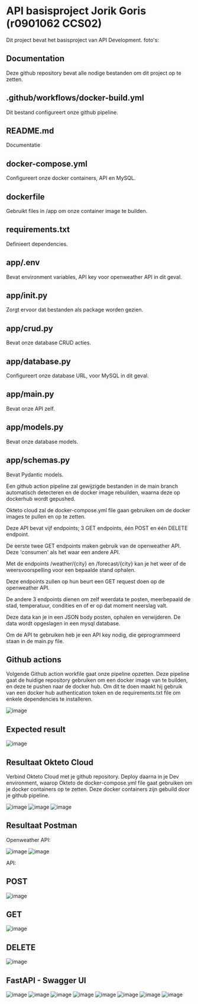 # API basisproject Jorik Goris (r0901062 CCS02)

Dit project bevat het basisproject van API Development.
foto's: 

## Documentation

Deze github repository bevat alle nodige bestanden om dit project op te zetten.

## .github/workflows/docker-build.yml
Dit bestand configureert onze github pipeline.

## README.md ##
Documentatie

## docker-compose.yml ##
Configureert onze docker containers, API en MySQL.

## dockerfile ##
Gebruikt files in /app om onze container image te builden.

## requirements.txt ##
Definieert dependencies.

## app/.env ##
Bevat environment variables, API key voor openweather API in dit geval.

## app/__init__.py ##
Zorgt ervoor dat bestanden als package worden gezien.

## app/crud.py ##
Bevat onze database CRUD acties.

## app/database.py ##
Configureert onze database URL, voor MySQL in dit geval.

## app/main.py ##
Bevat onze API zelf.

## app/models.py ##
Bevat onze database models.

## app/schemas.py  ##
Bevat Pydantic models.

Een github action pipeline zal gewijzigde bestanden in de main branch automatisch detecteren en de docker image rebuilden, waarna deze op dockerhub wordt gepushed.

Okteto cloud zal de docker-compose.yml file gaan gebruiken om de docker images te pullen en op te zetten.

Deze API bevat vijf endpoints; 3 GET endpoints, één POST en één DELETE endpoint. 

De eerste twee GET endpoints maken gebruik van de openweather API. Deze 'consumen' als het waar een andere API. 

Met de endpoints /weather/{city} en /forecast/{city} kan je het weer of de weersvoorspelling voor een bepaalde stand ophalen.

Deze endpoints zullen op hun beurt een GET request doen op de openweather API. 

De andere 3 endpoints dienen om zelf weerdata te posten, meerbepaald de stad, temperatuur, condities en of er op dat moment neerslag valt.

Deze data kan je in een JSON body posten, ophalen en verwijderen. De data wordt opgeslagen in een mysql database.

Om de API te gebruiken heb je een API key nodig, die geprogrammeerd staan in de main.py file.


## Github actions

Volgende Github action workfile gaat onze pipeline opzetten.
Deze pipeline gaat de huidige repository gebruiken om een docker image van te builden, en deze te pushen naar de docker hub. 
Om dit te doen maakt hij gebruik van een docker hub authentication token en de requirements.txt file om enkele dependencies te installeren.

![image](https://github.com/Jorik-Goris/apiproject01/assets/95848835/2cf8eaf6-483f-43a2-9a69-e889bb66b784)

## Expected result ##

![image](https://github.com/Jorik-Goris/apiproject01/assets/95848835/04f56cad-d15c-4890-be24-873cf30e4f81)



## Resultaat Okteto Cloud
Verbind Okteto Cloud met je github repository.
Deploy daarna in je Dev environment, waarop Okteto de docker-compose.yml file gaat gebruiken om je docker containers op te zetten. Deze docker containers zijn gebuild door je github pipeline.

![image](https://github.com/Jorik-Goris/apiproject01/assets/95848835/89e80cd2-7e8c-45e8-ba68-084ba3d4008f)
![image](https://github.com/Jorik-Goris/apiproject01/assets/95848835/f6b57184-2885-4ba6-b02d-edf04945eb69)
![image](https://github.com/Jorik-Goris/apiproject01/assets/95848835/08964244-892a-42bf-afa1-96779b67cc9a)


## Resultaat Postman

Openweather API:

![image](https://github.com/Jorik-Goris/apiproject01/assets/95848835/e436c7dd-c348-4add-b312-b5951cf68f14)
![image](https://github.com/Jorik-Goris/apiproject01/assets/95848835/1ff1ba74-c7ea-4729-a506-b4cff2f5ff7b)

API:

## POST ##
![image](https://github.com/Jorik-Goris/apiproject01/assets/95848835/89bf3fd5-43cb-4ff1-92a4-d0da49ae3a80)

## GET ##
![image](https://github.com/Jorik-Goris/apiproject01/assets/95848835/e2b636f2-2139-40eb-9946-0aedc8da26a5)

## DELETE ##
![image](https://github.com/Jorik-Goris/apiproject01/assets/95848835/4708d573-1f2c-40c4-b6bc-50df492a94c9)


## FastAPI - Swagger UI
![image](https://github.com/Jorik-Goris/apiproject01/assets/95848835/15b7e5a2-f8ab-46c0-a9f4-dea002fc0af9)
![image](https://github.com/Jorik-Goris/apiproject01/assets/95848835/672488dc-5bf5-4587-a187-c668e5984b8f)
![image](https://github.com/Jorik-Goris/apiproject01/assets/95848835/fed7f037-319c-4bdd-80cb-1a9a08afded7)
![image](https://github.com/Jorik-Goris/apiproject01/assets/95848835/0001d6d2-5190-44d2-b150-28a133e11f5f)
![image](https://github.com/Jorik-Goris/apiproject01/assets/95848835/1863a680-4603-4ac1-818b-cf67d5220fa2)
![image](https://github.com/Jorik-Goris/apiproject01/assets/95848835/71b4a57b-4e2a-4b11-8921-f8f9c9cf519d)
![image](https://github.com/Jorik-Goris/apiproject01/assets/95848835/07d1811c-e37b-4485-a480-f12e5316cf69)
![image](https://github.com/Jorik-Goris/apiproject01/assets/95848835/885864ed-f951-4390-9b88-03e1a495b55d)


